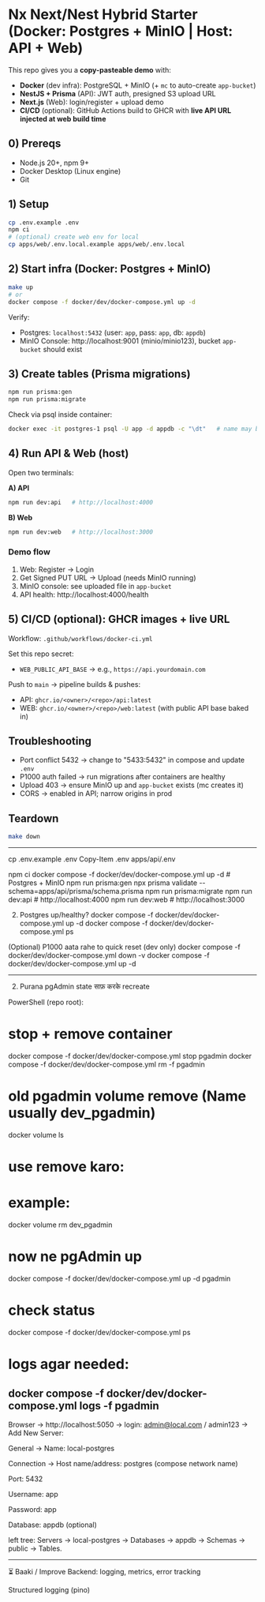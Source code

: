 
# Nx Next/Nest Hybrid Starter (Docker: Postgres + MinIO | Host: API + Web)

This repo gives you a **copy-pasteable demo** with:
- **Docker** (dev infra): PostgreSQL + MinIO (+ `mc` to auto-create `app-bucket`)
- **NestJS + Prisma** (API): JWT auth, presigned S3 upload URL
- **Next.js** (Web): login/register + upload demo
- **CI/CD** (optional): GitHub Actions build to GHCR with **live API URL injected at web build time**

## 0) Prereqs
- Node.js 20+, npm 9+
- Docker Desktop (Linux engine)
- Git

## 1) Setup
```bash
cp .env.example .env
npm ci
# (optional) create web env for local
cp apps/web/.env.local.example apps/web/.env.local
```

## 2) Start infra (Docker: Postgres + MinIO)
```bash
make up
# or
docker compose -f docker/dev/docker-compose.yml up -d
```

Verify:
- Postgres: `localhost:5432` (user: `app`, pass: `app`, db: `appdb`)
- MinIO Console: http://localhost:9001 (minio/minio123), bucket `app-bucket` should exist

## 3) Create tables (Prisma migrations)
```bash
npm run prisma:gen
npm run prisma:migrate
```

Check via psql inside container:
```bash
docker exec -it postgres-1 psql -U app -d appdb -c "\dt"   # name may be 'postgres' or 'nx-next...' - check docker ps
```

## 4) Run API & Web (host)
Open two terminals:

**A) API**
```bash
npm run dev:api   # http://localhost:4000
```

**B) Web**
```bash
npm run dev:web   # http://localhost:3000
```

### Demo flow
1) Web: Register → Login
2) Get Signed PUT URL → Upload (needs MinIO running)
3) MinIO console: see uploaded file in `app-bucket`
4) API health: http://localhost:4000/health

## 5) CI/CD (optional): GHCR images + live URL
Workflow: `.github/workflows/docker-ci.yml`

Set this repo secret:
- `WEB_PUBLIC_API_BASE` → e.g., `https://api.yourdomain.com`

Push to `main` → pipeline builds & pushes:
- API: `ghcr.io/<owner>/<repo>/api:latest`
- WEB: `ghcr.io/<owner>/<repo>/web:latest` (with public API base baked in)

## Troubleshooting
- Port conflict 5432 → change to "5433:5432" in compose and update `.env`
- P1000 auth failed → run migrations after containers are healthy
- Upload 403 → ensure MinIO up and `app-bucket` exists (mc creates it)
- CORS → enabled in API; narrow origins in prod

## Teardown
```bash
make down
```
------------------------------------------------------------------------------------------------------------

cp .env.example .env
Copy-Item .env apps/api/.env



npm ci
docker compose -f docker/dev/docker-compose.yml up -d  # Postgres + MinIO
npm run prisma:gen
npx prisma validate --schema=apps/api/prisma/schema.prisma
npm run prisma:migrate
npm run dev:api   # http://localhost:4000
npm run dev:web   # http://localhost:3000



2) Postgres up/healthy?
docker compose -f docker/dev/docker-compose.yml up -d
docker compose -f docker/dev/docker-compose.yml ps

(Optional) P1000 aata rahe to quick reset (dev only)
docker compose -f docker/dev/docker-compose.yml down -v
docker compose -f docker/dev/docker-compose.yml up -d

-----------------------------------

2) Purana pgAdmin state साफ़ करके recreate

PowerShell (repo root):

# stop + remove container
docker compose -f docker/dev/docker-compose.yml stop pgadmin
docker compose -f docker/dev/docker-compose.yml rm -f pgadmin

# old pgadmin volume remove (Name usually dev_pgadmin)
docker volume ls
#  use remove karo:
# example:
docker volume rm dev_pgadmin

# now ne pgAdmin up
docker compose -f docker/dev/docker-compose.yml up -d pgadmin

# check status
docker compose -f docker/dev/docker-compose.yml ps
# logs agar needed:
docker compose -f docker/dev/docker-compose.yml logs -f pgadmin
---------------------------------------

Browser → http://localhost:5050
 → login: admin@local.com / admin123 → Add New Server:

General → Name: local-postgres

Connection → Host name/address: postgres (compose network name)

Port: 5432

Username: app

Password: app

Database: appdb (optional)

 left tree: Servers → local-postgres → Databases → appdb → Schemas → public → Tables.

-------------

⏳ Baaki / Improve
Backend: logging, metrics, error tracking

Structured logging (pino)